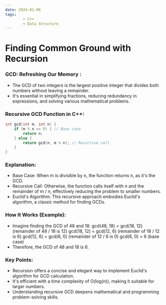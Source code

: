 ```yaml
---
date: 2024-01-06 
tags: 
        - C++
        - Data Structure
---
```

# Finding Common Ground with Recursion
### GCD: Refreshing Our Memory :
- The GCD of two integers is the largest positive integer that divides both numbers without leaving a remainder.
- It's essential in simplifying fractions, reducing redundancy in expressions, and solving various mathematical problems.

### Recursive GCD Function in C++:
```c++
int gcd(int m, int n) {
    if (m % n == 0) { // Base case
        return n;
    } else {
        return gcd(n, m % n); // Recursive call
    }
}
```

### Explanation:
- Base Case: When m is divisible by n, the function returns n, as it's the GCD.
- Recursive Call: Otherwise, the function calls itself with n and the remainder of m / n, effectively reducing the problem to smaller numbers.
- Euclid's Algorithm: This recursive approach embodies Euclid's algorithm, a classic method for finding GCDs.

### How It Works (Example):
- Imagine finding the GCD of 48 and 18:
gcd(48, 18) = gcd(18, 12) (remainder of 48 / 18 is 12)
gcd(18, 12) = gcd(12, 6) (remainder of 18 / 12 is 6)
gcd(12, 6) = gcd(6, 0) (remainder of 12 / 6 is 0)
gcd(6, 0) = 6 (base case)
- Therefore, the GCD of 48 and 18 is 6.

### Key Points:
- Recursion offers a concise and elegant way to implement Euclid's algorithm for GCD calculation.
- It's efficient with a time complexity of O(log(n)), making it suitable for larger numbers.
- Understanding recursive GCD deepens mathematical and programming problem-solving skills.